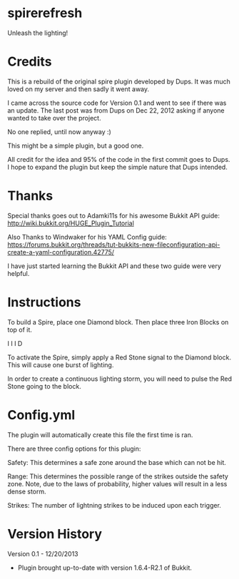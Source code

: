 
spirerefresh
============

Unleash the lighting!

Credits
=======

This is a rebuild of the original spire plugin developed by Dups.
It was much loved on my server and then sadly it went away.

I came across the source code for Version 0.1 and went to see if there was an update.
The last post was from Dups on Dec 22, 2012 asking if anyone wanted to take over the project.

No one replied, until now anyway :)

This might be a simple plugin, but a good one. 

All credit for the idea and 95% of the code in the first commit goes to Dups.
I hope to expand the plugin but keep the simple nature that Dups intended.


Thanks
=======

Special thanks goes out to Adamki11s for his awesome Bukkit API guide:
http://wiki.bukkit.org/HUGE_Plugin_Tutorial

Also Thanks to Windwaker for his YAML Config guide:
https://forums.bukkit.org/threads/tut-bukkits-new-fileconfiguration-api-create-a-yaml-configuration.42775/

I have just started learning the Bukkit API and these two guide were very helpful.


Instructions
=============

To build a Spire, place one Diamond block.
Then place three Iron Blocks on top of it.

I
I
I
D

To activate the Spire, simply apply a Red Stone signal to the Diamond block.
This will cause one burst of lighting.

In order to create a continuous lighting storm, you will need to pulse the Red Stone going to the block.


Config.yml
==========

The plugin will automatically create this file the first time is ran.

There are three config options for this plugin:

Safety: This determines a safe zone around the base which can not be hit.

Range: This determines the possible range of the strikes outside the safety zone. Note, due to the laws of probability, higher values will result in a less dense storm.

Strikes: The number of lightning strikes to be induced upon each trigger.


Version History
================

Version 0.1 - 12/20/2013

- Plugin brought up-to-date with version 1.6.4-R2.1 of Bukkit.
